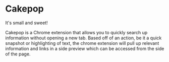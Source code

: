 # Cakepop
It's small and sweet!

Cakepop is a Chrome extension that allows you to quickly search up information without opening a new tab.
Based off of an action, be it a quick snapshot or highlighting of text, the chrome extension will pull
up relevant information and links in a side preview which can be accessed from the side of the page.
